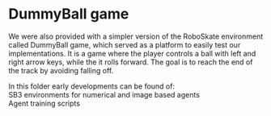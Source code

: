 

# DummyBall game

We were also provided with a simpler version of the RoboSkate environment called DummyBall game, 
which served as a platform to easily test our implementations. It is a game where the player controls a ball with left
and right arrow keys, while the it rolls forward. The goal is to reach the end of the track by avoiding falling off. 

In this folder early developments can be found of: \
SB3 environments for numerical and image based agents \
Agent training scripts
